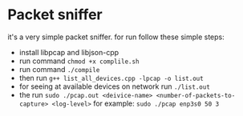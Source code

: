 # Packet sniffer

it's a very simple packet sniffer.
for run follow these simple steps:

  - install libpcap and libjson-cpp
  - run command `chmod +x complile.sh`
  - run command `./compile`
  - then run `g++ list_all_devices.cpp -lpcap -o list.out`
  - for seeing at available devices on network run `./list.out`
  - the run `sudo ./pcap.out <deivice-name> <number-of-packets-to-capture> <log-level>`
for example:
    `sudo ./pcap enp3s0 50 3`
